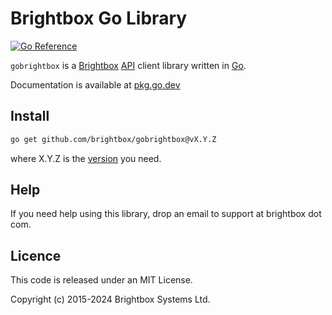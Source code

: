 # Brightbox Go Library

[![Go Reference](https://pkg.go.dev/badge/github.com/brightbox/gobrightbox.svg)](https://pkg.go.dev/github.com/brightbox/gobrightbox/v2)

`gobrightbox` is a [Brightbox](https://www.brightbox.com) [API](https://api.gb1.brightbox.com/1.0/)
client library written in [Go](http://golang.org/).

Documentation is available at [pkg.go.dev](https://pkg.go.dev/github.com/brightbox/gobrightbox/v2)

## Install
```sh
go get github.com/brightbox/gobrightbox@vX.Y.Z
```

where X.Y.Z is the [version](https://github.com/brightbox/gobrightbox/releases) you need.

## Help

If you need help using this library, drop an email to support at brightbox dot com.

## Licence

This code is released under an MIT License.

Copyright (c) 2015-2024 Brightbox Systems Ltd.
